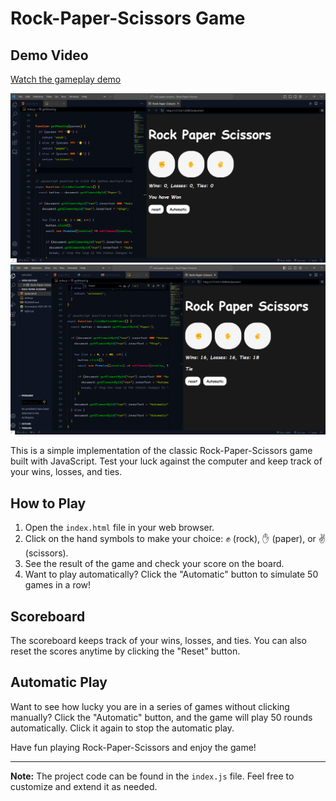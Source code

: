 # Rock-Paper-Scissors Game
## Demo Video
[Watch the gameplay demo](https://github.com/Ayanleaideed/Rock-Paper-Scissors-Game/blob/main/Demo_Video/Demo.mkv)

![Rock-Paper-Scissors](Screenshot-1.png)
![Rock-Paper-Scissors](Screenshot-2.png)

This is a simple implementation of the classic Rock-Paper-Scissors game built with JavaScript. Test your luck against the computer and keep track of your wins, losses, and ties.

## How to Play

1. Open the `index.html` file in your web browser.
2. Click on the hand symbols to make your choice: ✊ (rock), ✋ (paper), or ✌️ (scissors).
3. See the result of the game and check your score on the board.
4. Want to play automatically? Click the "Automatic" button to simulate 50 games in a row!

## Scoreboard

The scoreboard keeps track of your wins, losses, and ties. You can also reset the scores anytime by clicking the "Reset" button.

## Automatic Play

Want to see how lucky you are in a series of games without clicking manually? Click the "Automatic" button, and the game will play 50 rounds automatically. Click it again to stop the automatic play.

Have fun playing Rock-Paper-Scissors and enjoy the game!

---

**Note:** The project code can be found in the `index.js` file. Feel free to customize and extend it as needed.
